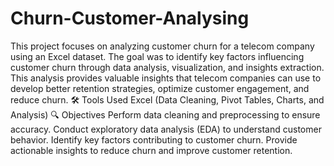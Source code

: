 # Churn-Customer-Analysing
This project focuses on analyzing customer churn for a telecom company using an Excel dataset. The goal was to identify key factors influencing customer churn through data analysis, visualization, and insights extraction. This analysis provides valuable insights that telecom companies can use to develop better retention strategies, optimize customer engagement, and reduce churn.
🛠️ Tools Used
Excel (Data Cleaning, Pivot Tables, Charts, and Analysis)
🔍 Objectives
Perform data cleaning and preprocessing to ensure accuracy.
Conduct exploratory data analysis (EDA) to understand customer behavior.
Identify key factors contributing to customer churn.
Provide actionable insights to reduce churn and improve customer retention.
